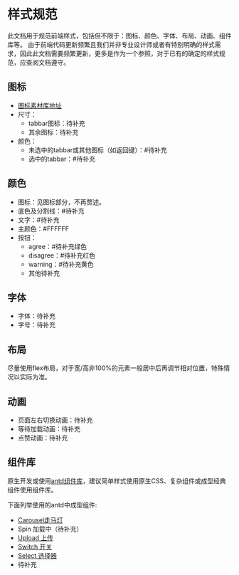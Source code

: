 # 样式规范

此文档用于规范前端样式，包括但不限于：图标、颜色、字体、布局、动画、组件库等。
由于前端代码更新频繁且我们并非专业设计师或者有特别明确的样式需求，因此此文档需要频繁更新，更多是作为一个参照，对于已有的确定的样式规范，应查阅文档遵守。

## 图标

- [图标素材库地址](https://www.iconfont.cn/collections/detail?spm=a313x.collections_index.i1.d9df05512.24e13a810CiY9B&cid=51552)
- 尺寸：
  - tabbar图标：待补充
  - 其余图标：待补充
- 颜色：
  - 未选中的tabbar或其他图标（如返回键）：#待补充
  - 选中的tabbar：#待补充

## 颜色

- 图标：见图标部分，不再赘述。
- 底色及分割线：#待补充
- 文字：#待补充
- 主颜色：#FFFFFF
- 按钮：
  - agree：#待补充绿色
  - disagree：#待补充红色
  - warning：#待补充黄色
  - 其他待补充

## 字体

- 字体：待补充
- 字号：待补充

## 布局

尽量使用flex布局，对于宽/高非100%的元素一般居中后再调节相对位置，特殊情况以实际为准。

## 动画

- 页面左右切换动画：待补充
- 等待加载动画：待补充
- 点赞动画：待补充

## 组件库

原生开发或使用[antd组件库](https://ant.design/docs/react/introduce-cn)，建议简单样式使用原生CSS、复杂组件或成型经典组件使用组件库。

下面列举使用的antd中成型组件:

- [Carousel走马灯](https://ant-design.antgroup.com/components/carousel-cn#carousel-demo-autoplay)
- Spin 加载中（待补充）
- [Upload 上传](https://ant-design.antgroup.com/components/upload-cn)
- [Switch 开关](https://ant-design.antgroup.com/components/switch-cn)
- [Select 选择器](https://ant-design.antgroup.com/components/select-cn)
- 待补充
